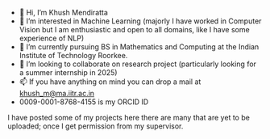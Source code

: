 - 👋 Hi, I’m Khush Mendiratta
- 👀 I’m interested in Machine Learning (majorly I have worked in Computer Vision but I am enthusiastic and open to all domains, like I have some experience of NLP)
- 🌱 I’m currently pursuing BS in Mathematics and Computing at the Indian Institute of Technology Roorkee.
- 💞️ I’m looking to collaborate on research project (particularly looking for a summer internship in 2025)
- 📫 If you have anything on mind you can drop a mail at khush_m@ma.iitr.ac.in
- 0009-0001-8768-4155 is my ORCID ID

I have posted some of my projects here there are many that are yet to be uploaded; once I get permission from my supervisor.
<!---
khush622/khush622 is a ✨ special ✨ repository because its `README.md` (this file) appears on your GitHub profile.
You can click the Preview link to take a look at your changes.
--->
